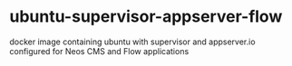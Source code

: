 # ubuntu-supervisor-appserver-flow
docker image containing ubuntu with supervisor and appserver.io configured for Neos CMS and Flow applications
